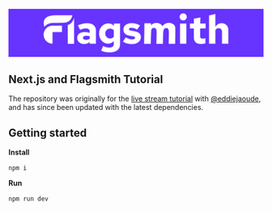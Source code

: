 [![Feature Flag, Remote Config and A/B Testing platform, Flagsmith](https://github.com/Flagsmith/flagsmith/raw/main/static-files/hero.png)](https://www.flagsmith.com/)

## Next.js and Flagsmith Tutorial

The repository was originally for the [live stream tutorial](https://www.youtube.com/watch?v=u9TjbtZX4Zg) with [@eddiejaoude](https://twitter.com/eddiejaoude), and has since been updated with the latest dependencies.

## Getting started

**Install**

```
npm i
```

**Run**

```
npm run dev
```
